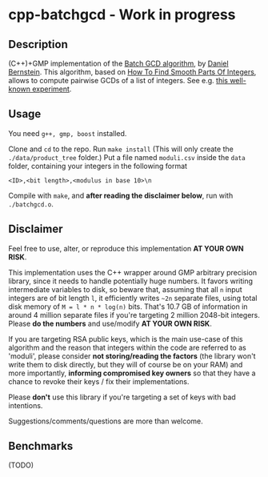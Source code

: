 # 

# cpp-batchgcd - Work in progress

## Description 

(C++)+GMP implementation of the [Batch GCD algorithm](http://facthacks.cr.yp.to/batchgcd.html), by [Daniel Bernstein](https://cr.yp.to/djb.html). This algorithm, based on [How To Find Smooth Parts Of Integers](https://cr.yp.to/factorization/smoothparts-20040510.pdf), allows to compute pairwise GCDs of a list of integers. See e.g. [this well-known experiment](https://factorable.net).

## Usage

You need `g++, gmp, boost` installed. 

Clone and `cd` to the repo. Run 
```make install``` 
(This will only create the `./data/product_tree` folder.)
Put a file named `moduli.csv` inside the `data` folder, containing your integers in the following format
```
<ID>,<bit length>,<modulus in base 10>\n
```
Compile with `make`, and **after reading the disclaimer below**, run with `./batchgcd.o`.

## Disclaimer
Feel free to use, alter, or reproduce this implementation **AT YOUR OWN RISK**.

This implementation uses the C++ wrapper around GMP arbitrary precision
library, since it needs to handle potentially huge numbers. It favors
writing intermediate variables to disk, so beware that, assuming that all
`n` input integers are of bit length `l`, it efficiently writes `~2n`
separate files, using total disk memory of 
```M = l * n * log(n)```
bits. That's 10.7 GB of information in around 4 million separate files if
you're targeting 2 million 2048-bit integers. Please **do the numbers** and use/modify
**AT YOUR OWN RISK**.

If you are targeting RSA public keys, which is the main use-case of this algorithm
and the reason that integers within the code are referred to as 'moduli', please
consider **not storing/reading the factors** (the library won't write them to
disk directly, but they will of course be on your RAM) and more importantly,
**informing compromised key owners** so that they have a chance to revoke their
keys / fix their implementations.

Please **don't** use this library if you're targeting a set of keys with
bad intentions.

Suggestions/comments/questions are more than welcome.

## Benchmarks
(TODO)
